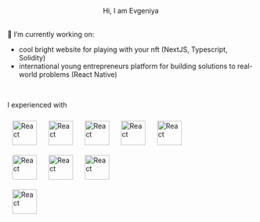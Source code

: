 <div align="center">Hi, I am Evgeniya</div>
<br/>

🔭 I’m currently working on:
- cool bright website for playing with your nft (NextJS, Typescript, Solidity)
- international young entrepreneurs platform for building solutions to real-world problems (React Native)

<!-- 🌱 I’m currently learning -->
<br/>

I experienced with

<div>
  <img style="margin: 10px" src="https://user-images.githubusercontent.com/62234691/224952867-ac2f78ef-fa7a-4acb-89f2-f62a14df14b0.svg" alt="React" height="50" />
  <img style="margin: 10px" src="https://user-images.githubusercontent.com/62234691/224952899-fa8ef237-209b-41a7-9d45-44241c98b1b7.svg" alt="React" height="50" />
  <img style="margin: 10px" src="https://user-images.githubusercontent.com/62234691/224952952-236e842b-41c0-488e-b20b-c5a1a1d6575c.svg" alt="React" height="50" />
  <img style="margin: 10px" src="https://user-images.githubusercontent.com/62234691/224952913-de60ceda-f91f-40be-ae5b-1cd45a714a02.svg" alt="React" height="50" />
  <img style="margin: 10px" src="https://user-images.githubusercontent.com/62234691/224952923-7d2528b9-89d9-46d2-ba94-4c88fbb70603.svg" alt="React" height="50" />
</div>

<div>
  <img style="margin: 10px" src="https://user-images.githubusercontent.com/62234691/224953047-0bb37bad-f9a1-4d44-b014-0e54add1a070.svg" alt="React" height="50" />
  <img style="margin: 10px" src="https://user-images.githubusercontent.com/62234691/224954665-6a170f58-2da7-4486-9508-949bd4db6022.png" alt="React" height="50" />
  <img style="margin: 10px" src="https://user-images.githubusercontent.com/62234691/224956049-bbc6a344-7bed-4a06-9872-b1594547fe5e.png" alt="React" height="50" />
</div>
  
<div>
  <img style="margin: 10px" src="https://user-images.githubusercontent.com/62234691/224954418-8a54d33c-bbc0-48f8-871f-348106063d52.png" alt="React" height="50" />
</div>
</br>
